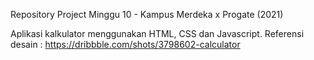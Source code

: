Repository Project Minggu 10 - Kampus Merdeka x Progate (2021)

Aplikasi kalkulator menggunakan HTML, CSS dan Javascript.
Referensi desain :
https://dribbble.com/shots/3798602-calculator

